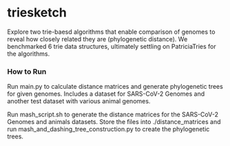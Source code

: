 # triesketch
Explore two trie-baesd algorithms that enable comparison of genomes to reveal how closely related they are (phylogenetic distance). We benchmarked 6 trie data structures, ultimately settling on PatriciaTries for the algorithms.

### How to Run
Run main.py to calculate distance matrices and generate phylogenetic trees for given genomes. Includes a dataset for SARS-CoV-2 Genomes and another test dataset with various animal genomes.

Run mash_script.sh to generate the distance matrices for the SARS-CoV-2 Genomes and animals datasets. Store the files into ./distance_matrices and run mash_and_dashing_tree_construction.py to create the phylogenetic trees.